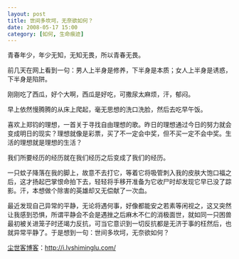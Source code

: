 ```yaml
---
layout: post
title: 世间多坎坷，无奈欲如何？
date: 2008-05-17 15:00
category: [如何, 生命痕迹]
---
```

青春年少，年少无知，无知无畏，所以青春无畏。

前几天在网上看到一句：男人上半身是修养，下半身是本质；女人上半身是诱惑，下半身是陷阱。

刚刚吃了西瓜，好个大啊，西瓜是好吃，可撒尿太麻烦，汗，郁闷。

早上依然慢腾腾的从床上爬起，毫无思想的洗口洗脸，然后去吃早午饭。

喜欢上郑钧的理想，一首关于寻找自由理想的歌。昨日的理想通过今日的努力就会变成明日的现实？理想就像是彩票，买了不一定会中奖，但不买一定不会中奖。生活的理想就是理想的生活？

我们所要经历的经历就在我们经历之后变成了我们的经历。

一只蚊子降落在我的脚上，故意不去打它，等着它将吸管刺入我的皮肤大饱口福之后，这才扬起巴掌恨命拍下去，轻轻将手移开准备为它收尸时却发现它早已没了踪影。汗，本想做个除害的英雄却又无偿献了一次血。

最近发现自己异常的平静，无论将遇何事，好像都能安之若素等闲视之，这又突然让我感到恐惧，所谓平静会不会是遇挫之后麻木不仁的消极面世，就如同一只困兽最初被关进笼子时还竭力反抗，可当它意识到一切反抗都是无济于事的枉然后，也就异常平静了。于是想到一句：世间多坎坷，无奈欲如何？

<a href="http://i.lvshiminglu.com/">尘世客博客</a>：<a href="http://i.lvshiminglu.com/">http://i.lvshiminglu.com/</a>

